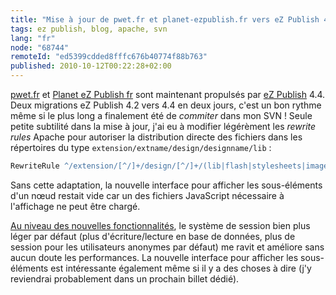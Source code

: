 ```yaml
---
title: "Mise à jour de pwet.fr et planet-ezpublish.fr vers eZ Publish 4.4"
tags: ez publish, blog, apache, svn
lang: "fr"
node: "68744"
remoteId: "ed5399cdded8fffc676b40774f88b763"
published: 2010-10-12T00:22:28+02:00
---
```


[﻿pwet.fr](http://pwet.fr) et [Planet eZ Publish fr](http://www.planet-ezpublish.fr) sont maintenant propulsés par [eZ Publish](/tag/ez-publish) 4.4. Deux migrations eZ Publish 4.2 vers 4.4 en deux jours, c'est un bon rythme même si le plus long a finalement été de *commiter* dans mon SVN ! Seule petite subtilité dans la mise à jour, j'ai eu à modifier légérèment les *rewrite rules* Apache pour autoriser la distribution directe des fichiers dans les répertoires du type&nbsp;<code>extension/extname/design/designname/lib</code>
 :

``` apache
RewriteRule ^/extension/[^/]+/design/[^/]+/(lib|flash|stylesheets|images|javascripts?)/.* - [L]
```


Sans cette adaptation, la nouvelle interface pour afficher les sous-éléments d'un nœud restait vide car un des fichiers JavaScript nécessaire à l'affichage ne peut être chargé.


[Au niveau des nouvelles fonctionnalités](http://github.com/ezsystems/ezpublish-legacy/tree/master/doc/features/4.4/), le système de session bien plus léger par défaut (plus d'écriture/lecture en base de données, plus de session pour les utilisateurs anonymes par défaut) me ravit et améliore sans aucun doute les performances. La nouvelle interface pour afficher les sous-éléments est intéressante également même si il y a des choses à dire (j'y reviendrai probablement dans un prochain billet dédié).

